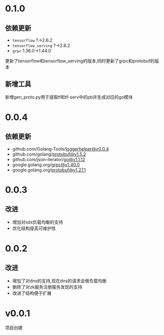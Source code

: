 # 0.1.0

## 依赖更新

+ `tensorflow` ?->2.6.2
+ `tensorflow_serving` ?->2.6.2
+ `grpc` 1.36.0->1.44.0

更新了tensorflow和tensorflow_serving的版本,同时更新了grpc和protobuf的版本

## 新增工具

新增gen_proto.py用于提取tf和tf-serv中的pb并生成对应的go模块

# 0.0.4

## 依赖更新

+ github.com/Golang-Tools/loggerhelper@v0.0.4
+ github.com/golang/protobuf@v1.5.2
+ github.com/json-iterator/go@v1.1.12
+ google.golang.org/grpc@v1.40.0
+ google.golang.org/protobuf@v1.27.1


# 0.0.3

## 改进

+ 增加对xds负载均衡的支持
+ 优化结构提高可维护性

# 0.0.2

## 改进

+ 增加了对dns的支持,现在dns的请求会做负载均衡
+ 删除了对zk服务注册服务发现的支持
+ 改进了结构便于扩展

# v0.0.1

项目创建
